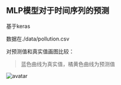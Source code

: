 ## MLP模型对于时间序列的预测

基于keras

数据在./data/pollution.csv

对预测值和真实值画图比较：

> 蓝色曲线为真实值，橘黄色曲线为预测值

![avatar](./pics/myplot.png)